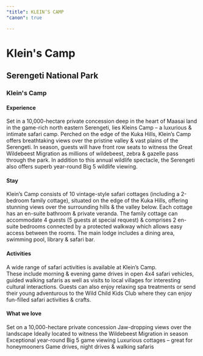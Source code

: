 ```yaml
---
"title": KLEIN’S CAMP
"canon": true

---
```


# Klein's Camp
## Serengeti National Park
### Klein's Camp

#### Experience
Set in a 10,000-hectare private concession deep in the heart of Maasai land in the game-rich north eastern Serengeti, lies Kleins Camp – a luxurious &amp; intimate safari camp.
Perched on the edge of the Kuka Hills, Klein’s Camp offers breathtaking views over the pristine valley &amp; vast plains of the Serengeti.
In season, guests will have front row seats to witness the Great Wildebeest Migration as millions of wildebeest, zebra &amp; gazelle pass through the park.
In addition to this annual wildlife spectacle, the Serengeti also offers superb year-round Big 5 wildlife viewing.

#### Stay
Klein’s Camp consists of 10 vintage-style safari cottages (including a 2-bedroom family cottage), situated on the edge of the Kuka Hills, offering stunning views over the surrounding hills &amp; the valley below.
Each cottage has an en-suite bathroom &amp; private veranda.
The family cottage can accommodate 4 guests (5 guests at special request) &amp; comprises 2 en-suite bedrooms connected by a protected walkway which allows easy access between the rooms. 
The main lodge includes a dining area, swimming pool, library &amp; safari bar.

#### Activities
A wide range of safari activities is available at Klein’s Camp.  
These include morning &amp; evening game drives in open 4x4 safari vehicles, guided walking safaris as well as visits to local villages for interesting cultural interactions.
Guests can also enjoy relaxing spa treatments or send their young adventurous to the Wild Child Kids Club where they can enjoy fun-filled safari activities &amp; crafts.


#### What we love
Set on a 10,000-hectare private concession
Jaw-dropping views over the landscape
Ideally located to witness the Wildebeest Migration in season
Exceptional year-round Big 5 game viewing
Luxurious cottages – great for honeymooners
Game drives, night drives &amp; walking safaris